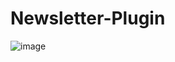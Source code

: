 # Newsletter-Plugin

![image](https://user-images.githubusercontent.com/101784792/201354564-1a1df164-7397-48a4-b9c8-1eaed9eac1f2.png)
